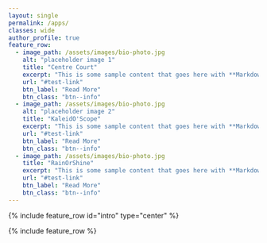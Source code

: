 ```yaml
---
layout: single
permalink: /apps/
classes: wide
author_profile: true
feature_row:
  - image_path: /assets/images/bio-photo.jpg
    alt: "placeholder image 1"
    title: "Centre Court"
    excerpt: "This is some sample content that goes here with **Markdown** formatting."
    url: "#test-link"
    btn_label: "Read More"
    btn_class: "btn--info"
  - image_path: /assets/images/bio-photo.jpg
    alt: "placeholder image 2"
    title: "KaleidO'Scope"
    excerpt: "This is some sample content that goes here with **Markdown** formatting."
    url: "#test-link"
    btn_label: "Read More"
    btn_class: "btn--info"
  - image_path: /assets/images/bio-photo.jpg
    title: "RainOrShine"
    excerpt: "This is some sample content that goes here with **Markdown** formatting."
    url: "#test-link"
    btn_label: "Read More"
    btn_class: "btn--info"
---
```


{% include feature_row id="intro" type="center" %}

{% include feature_row %}
